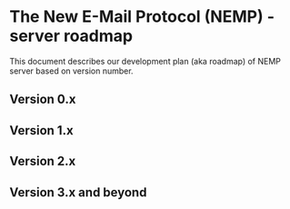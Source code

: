 # The New E-Mail Protocol (NEMP) - server roadmap

This document describes our development plan (aka roadmap) of NEMP server based on version number.

## Version 0.x



## Version 1.x



## Version 2.x



## Version 3.x and beyond



